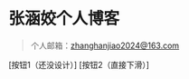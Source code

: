 # 张涵姣个人博客

> 个人邮箱：zhanghanjiao2024@163.com

<!-- [按钮1（还没设计）](https://blog.csdn.net/m0_37965018)
[按钮2（直接下滑）](#introduction) -->

[按钮1（还没设计）]
[按钮2（直接下滑）]